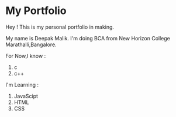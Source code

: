 # My Portfolio
Hey ! This is my personal portfolio in making.

My name is Deepak Malik.
I'm doing BCA from New Horizon College Marathalli,Bangalore.

For Now,I know :
1. c
1. c++


I'm Learning :
1. JavaScipt
1. HTML
1. CSS

             
             
